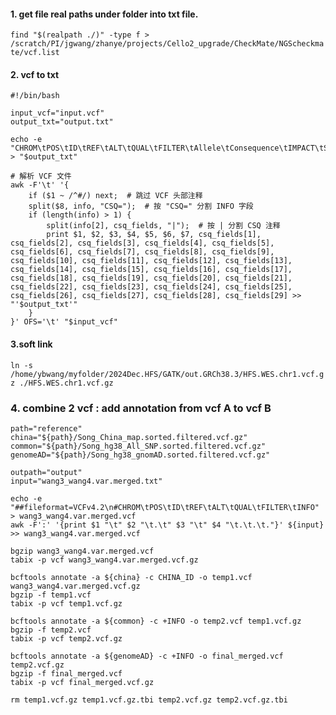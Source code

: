 #### 1. get file real paths under folder into txt file.
`find "$(realpath ./)" -type f > /scratch/PI/jgwang/zhanye/projects/Cello2_upgrade/CheckMate/NGScheckmate/vcf.list`

#### 2. vcf to txt
```
#!/bin/bash

input_vcf="input.vcf"
output_txt="output.txt"

echo -e "CHROM\tPOS\tID\tREF\tALT\tQUAL\tFILTER\tAllele\tConsequence\tIMPACT\tSYMBOL\tGene\tFeature_type\tFeature\tBIOTYPE\tEXON\tINTRON\tHGVSc\tHGVSp\tcDNA_position\tCDS_position\tProtein_position\tAmino_acids\tCodons\tExisting_variation\tDISTANCE\tSTRAND\tFLAGS\tSYMBOL_SOURCE\tHGNC_ID\tCADD_PHRED\tCADD_RAW\tSpliceRegion\tTSSDistance\tFrameshiftSequence\tWildtypeProtein\tDownstreamProtein\tProteinLengthChange" > "$output_txt"

# 解析 VCF 文件
awk -F'\t' '{
    if ($1 ~ /^#/) next;  # 跳过 VCF 头部注释
    split($8, info, "CSQ=");  # 按 "CSQ=" 分割 INFO 字段
    if (length(info) > 1) {
        split(info[2], csq_fields, "|");  # 按 | 分割 CSQ 注释
        print $1, $2, $3, $4, $5, $6, $7, csq_fields[1], csq_fields[2], csq_fields[3], csq_fields[4], csq_fields[5], csq_fields[6], csq_fields[7], csq_fields[8], csq_fields[9], csq_fields[10], csq_fields[11], csq_fields[12], csq_fields[13], csq_fields[14], csq_fields[15], csq_fields[16], csq_fields[17], csq_fields[18], csq_fields[19], csq_fields[20], csq_fields[21], csq_fields[22], csq_fields[23], csq_fields[24], csq_fields[25], csq_fields[26], csq_fields[27], csq_fields[28], csq_fields[29] >> "'$output_txt'"
    }
}' OFS='\t' "$input_vcf"
```

#### 3.soft link
`ln -s /home/ybwang/myfolder/2024Dec.HFS/GATK/out.GRCh38.3/HFS.WES.chr1.vcf.gz ./HFS.WES.chr1.vcf.gz`

### 4. combine 2 vcf : add annotation from vcf A to vcf B
```
path="reference"
china="${path}/Song_China_map.sorted.filtered.vcf.gz"
common="${path}/Song_hg38_All_SNP.sorted.filtered.vcf.gz"
genomeAD="${path}/Song_hg38_gnomAD.sorted.filtered.vcf.gz"

outpath="output"
input="wang3_wang4.var.merged.txt"

echo -e "##fileformat=VCFv4.2\n#CHROM\tPOS\tID\tREF\tALT\tQUAL\tFILTER\tINFO" > wang3_wang4.var.merged.vcf
awk -F':' '{print $1 "\t" $2 "\t.\t" $3 "\t" $4 "\t.\t.\t."}' ${input} >> wang3_wang4.var.merged.vcf

bgzip wang3_wang4.var.merged.vcf
tabix -p vcf wang3_wang4.var.merged.vcf.gz

bcftools annotate -a ${china} -c CHINA_ID -o temp1.vcf wang3_wang4.var.merged.vcf.gz
bgzip -f temp1.vcf
tabix -p vcf temp1.vcf.gz

bcftools annotate -a ${common} -c +INFO -o temp2.vcf temp1.vcf.gz
bgzip -f temp2.vcf
tabix -p vcf temp2.vcf.gz

bcftools annotate -a ${genomeAD} -c +INFO -o final_merged.vcf temp2.vcf.gz
bgzip -f final_merged.vcf
tabix -p vcf final_merged.vcf.gz

rm temp1.vcf.gz temp1.vcf.gz.tbi temp2.vcf.gz temp2.vcf.gz.tbi
```





